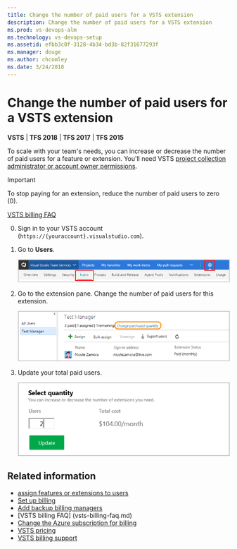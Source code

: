 ```yaml
---
title: Change the number of paid users for a VSTS extension
description: Change the number of paid users for a VSTS extension
ms.prod: vs-devops-alm
ms.technology: vs-devops-setup
ms.assetid: efbb3c0f-3128-4b34-bd3b-82f31677293f 
ms.manager: douge
ms.author: chcomley
ms.date: 3/24/2018
---
```

[//]: # (monikerRange: '>= tfs-2015')

# Change the number of paid users for a VSTS extension

**VSTS** | **TFS 2018** | **TFS 2017** | **TFS 2015**

To scale with your team's needs, you can increase or decrease the number of paid users for a feature or extension.
You'll need VSTS 
[project collection administrator or account owner permissions](../accounts/faq-add-delete-users.md#find-owner). 

> [!IMPORTANT]
> To stop paying for an extension, reduce the number of paid users to zero (0). 
> 
> [VSTS billing FAQ](vsts-billing-faq.md)

0.	Sign in to your VSTS account 
(```https://{youraccount}.visualstudio.com```).

0. Go to **Users**.

	<img alt="Go to Users" src="../_shared/_img/users-hub-updated-ui.png" style="border: 1px solid #CCCCCC" />

0.	Go to the extension pane. 
Change the number of paid users for this extension.

	<img alt="Edit your paid users" src="_img/assign-extensions/extension-add-users.png" style="border: 1px solid #CCCCCC" />

0.	Update your total paid users.

	<img alt="Update total paid users" src="_img/assign-extensions/update-paid-users.png" style="border: 1px solid #CCCCCC" />

## Related information

- [assign features or extensions to users](../marketplace/assign-paid-extensions.md)
- [Set up billing](set-up-billing-for-your-account-vs.md)
- [Add backup billing managers](add-backup-billing-managers.md)
- [VSTS billing FAQ] (vsts-billing-faq.md)
- [Change the Azure subscription for billing](change-azure-subscription.md)
- [VSTS pricing](https://azure.microsoft.com/pricing/details/visual-studio-team-services/)
- [VSTS billing support](https://www.visualstudio.com/team-services/support/)